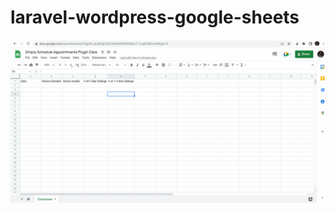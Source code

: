 # laravel-wordpress-google-sheets

![alt text][demo]

[demo]: https://github.com/laurena-fayad/laravel-wordpress-google-sheets/blob/main/Demo.gif "Demo"
